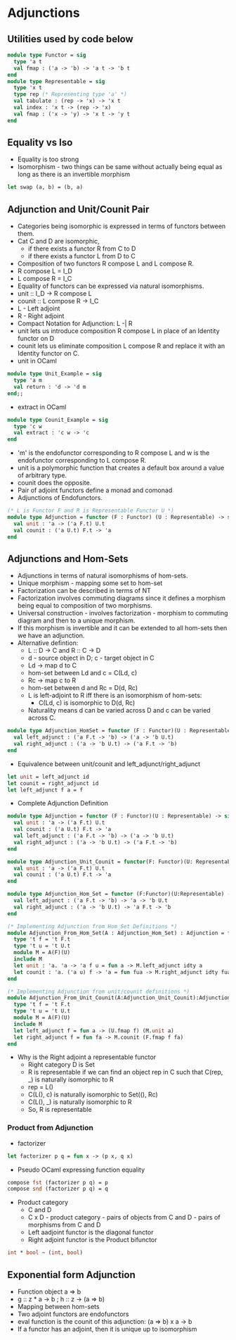 # Adjunctions
## Utilities used by code below
```ocaml
module type Functor = sig
  type 'a t
  val fmap : ('a -> 'b) -> 'a t -> 'b t
end
module type Representable = sig
  type 'x t
  type rep (* Representing type 'a' *)
  val tabulate : (rep -> 'x) -> 'x t
  val index : 'x t -> (rep -> 'x)
  val fmap : ('x -> 'y) -> 'x t -> 'y t
end
```
## Equality vs Iso
- Equality is too strong
- Isomorphism - two things can be same without actually being equal as long as there is an invertible morphism
```ocaml
let swap (a, b) = (b, a)
```
## Adjunction and Unit/Counit Pair
- Categories being isomorphic is expressed in terms of functors between them.
- Cat C and D are isomorphic, 
  - if there exists a functor R from C to D
  - if there exists a functor L from D to C
- Composition of two functors R compose L and L compose R.
- R compose L = I_D
- L compose R = I_C
- Equality of functors can be expressed via natural isomorphisms.
- unit :: I_D -> R compose L
- counit :: L compose R -> I_C
- L - Left adjoint
- R - Right adjoint
- Compact Notation for Adjunction: L -| R
- unit lets us introduce composition R compose L in place of an Identity functor on D
- counit lets us eliminate composition L compose R and replace it with an Identity functor on C.
- unit in OCaml
```ocaml
module type Unit_Example = sig
  type 'a m
  val return : 'd -> 'd m
end;;
```
- extract in OCaml
```ocaml
module type Counit_Example = sig
  type 'c w
  val extract : 'c w -> 'c
end
```
- 'm' is the endofunctor corresponding to R compose L and w is the endofunctor corresponding to L compose R.
- unit is a polymorphic function that creates a default box around a value of arbitrary type.
- counit does the opposite.
- Pair of adjoint functors define a monad and comonad
- Adjunctions of Endofunctors.
```ocaml
(* L is Functor F and R is Representable Functor U *)
module type Adjunction = functor (F : Functor) (U : Representable) -> sig
  val unit : 'a -> ('a F.t) U.t
  val counit : ('a U.t) F.t -> 'a
end
```
## Adjunctions and Hom-Sets
- Adjunctions in terms of natural isomorphisms of hom-sets.
- Unique morphism - mapping some set to hom-set
- Factorization can be described in terms of NT
- Factorization involves commuting diagrams since it defines a morphism being equal to composition of two morphisms.
- Universal construction - involves factorization - morphism to commuting diagram and then to a unique morphism.
- If this morphism is invertible and it can be extended to all hom-sets then we have an adjunction.
- Alternative defintion:
  - L :: D -> C and R :: C -> D
  - d - source object in D; c - target object in C
  - Ld -> map d to C
  - hom-set between Ld and c = C(Ld, c)
  - Rc -> map c to R
  - hom-set between d and Rc = D(d, Rc)
  - L is left-adjoint to R iff there is an isomorphism of hom-sets:
    - C(Ld, c) is isomorphic to D(d, Rc)
  - Naturality means d can be varied across D and c can be varied across C.
```ocaml
module type Adjunction_HomSet = functor (F : Functor)(U : Representable) -> sig
  val left_adjunct : ('a F.t -> 'b) -> ('a -> 'b U.t)
  val right_adjunct : ('a -> 'b U.t) -> ('a F.t -> 'b)
end
```
- Equivalence between unit/counit and left_adjunct/right_adjunct
```OCaml
let unit = left_adjunct id
let counit = right_adjunct id
let left_adjunct f a = f
```
- Complete Adjunction Definition
```ocaml
module type Adjunction = functor (F : Functor)(U : Representable) -> sig
  val unit : 'a -> ('a F.t) U.t
  val counit : ('a U.t) F.t -> 'a
  val left_adjunct : ('a F.t -> 'b) -> ('a -> 'b U.t)
  val right_adjunct : ('a -> 'b U.t) -> ('a F.t -> 'b)  
end

module type Adjunction_Unit_Counit = functor(F: Functor)(U: Representable) -> sig
  val unit : 'a -> ('a F.t) U.t
  val counit : ('a U.t) F.t -> 'a
end

module type Adjunction_Hom_Set = functor (F:Functor)(U:Representable) -> sig
  val left_adjunct : ('a F.t -> 'b) -> 'a -> 'b U.t
  val right_adjunct : ('a -> 'b U.t) -> 'a F.t -> 'b
end

(* Implementing Adjunction from Hom_Set Definitions *)
module Adjunction_From_Hom_Set(A : Adjunction_Hom_Set) : Adjunction = functor(F : Functor)(U : Representable) -> struct
  type 't f = 't F.t
  type 't u = 't U.t
  module M = A(F)(U)
  include M
  let unit : 'a. 'a -> 'a f u = fun a -> M.left_adjunct idty a
  let counit : 'a. ('a u) f -> 'a = fun fua -> M.right_adjunct idty fua
end

(* Implementing Adjunction from unit/counit definitions *)
module Adjunction_From_Unit_Counit(A:Adjunction_Unit_Counit):Adjunction = functor(F:Functor)(U:Representable) -> struct
  type 't f = 't F.t
  type 't u = 't U.t
  module M = A(F)(U)
  include M
  let left_adjunct f = fun a -> (U.fmap f) (M.unit a)
  let right_adjunct f = fun fa -> M.counit (F.fmap f fa)
end
```
- Why is the Right adjoint a representable functor
  - Right category D is Set
  - R is representable if we can find an object rep in C such that C(rep, _) is naturally isomorphic to R
  - rep = L()
  - C(L(), c) is naturally isomorphic to Set((), Rc)
  - C(L(), _) is naturally isomorphic to R
  - So, R is representable
### Product from Adjunction
- factorizer
```ocaml
let factorizer p q = fun x -> (p x, q x)
```
- Pseudo OCaml expressing function equality
```OCaml
compose fst (factorizer p q) = p
compose snd (factorizer p q) = q
```
- Product category
  - C and D
  - C x D - product category - pairs of objects from C and D - pairs of morphisms from C and D
  - Left aadjoint functor is the diagonal functor
  - Right adjoint functor is the Product bifunctor
```OCaml
int * bool ~ (int, bool)
```
## Exponential form Adjunction
- Function object a => b
- g :: z * a -> b ; h :: z -> (a => b)
- Mapping between hom-sets
- Two adjoint functors are endofunctors
- eval function is the counit of this adjunction: (a => b) x a -> b
- If a functor has an adjoint, then it is unique up to isomorphism
